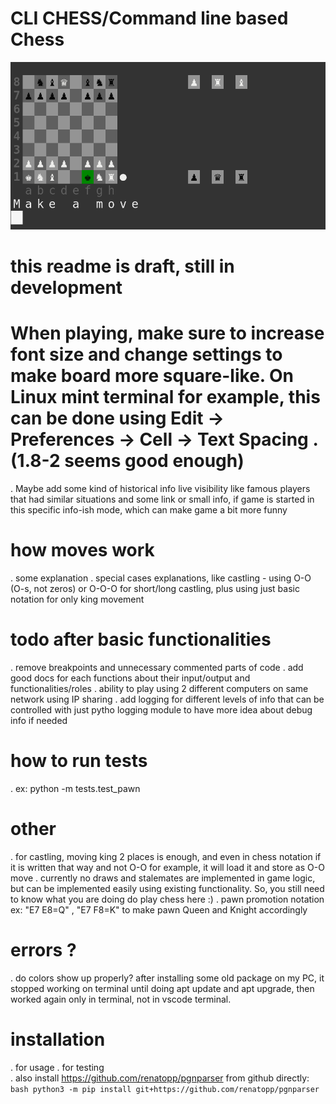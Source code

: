 # CLI CHESS/Command line based Chess

![Image](./static/draft_image.png)


# this readme is draft, still in development

# When playing, make sure to increase font size and change settings to make board more square-like. On Linux mint terminal for example, this can be done using  Edit -> Preferences -> Cell -> Text Spacing . (1.8-2 seems good enough)


. Maybe add some kind of historical info live visibility like famous players that had similar situations and some link or small info, if game is started in this specific info-ish mode, which can make game a bit more funny  

# how moves work
. some explanation
. special cases explanations, like castling - using O-O (O-s, not zeros) or O-O-O for short/long castling, plus using just basic notation for only king movement


# todo after basic functionalities
. remove breakpoints and unnecessary commented parts of code 
. add good docs for each functions about their input/output and functionalities/roles
. ability to play using 2 different computers on same network using IP sharing
. add logging for different levels of info that can be controlled with just pytho logging module to have more idea about debug info if needed


# how to run tests
. ex: python -m tests.test_pawn

# other
. for castling, moving king 2 places is enough, and even in chess notation
if it is written that way and not O-O for example, it will load it and store as O-O move
. currently no draws and stalemates are implemented in game logic, but can be implemented easily using existing functionality. So, you still need to know what you are doing do play chess here :)
. pawn promotion notation ex: "E7 E8=Q" , "E7 F8=K" to make pawn Queen and Knight accordingly


# errors ?
. do colors show up properly? after installing some old package on my PC, it stopped
working on terminal until doing apt update and apt upgrade, then worked again only in terminal, not in vscode terminal.

# installation
. for usage
. for testing  
    . also install https://github.com/renatopp/pgnparser from github directly:
        ```bash
        python3 -m pip install git+https://github.com/renatopp/pgnparser
        ```

